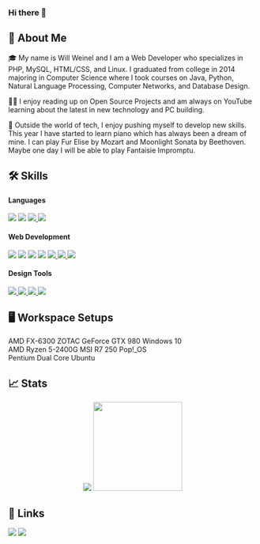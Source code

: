 ### Hi there 👋

<!--
**whweinel/whweinel** is a ✨ _special_ ✨ repository because its `README.md` (this file) appears on your GitHub profile.

Here are some ideas to get you started:

- 🔭 I’m currently working on ...
- 🌱 I’m currently learning ...
- 👯 I’m looking to collaborate on ...
- 🤔 I’m looking for help with ...
- 💬 Ask me about ...
- 📫 How to reach me: ...
- 😄 Pronouns: ...
- ⚡ Fun fact: ...
-->

## 🚀 About Me

🎓 My name is Will Weinel and I am a Web Developer who specializes in PHP, MySQL, HTML/CSS, and Linux. I graduated from college in 2014 majoring in Computer Science where I took courses on Java, Python, Natural Language Processing, Computer Networks, and Database Design.

👨‍💻 I enjoy reading up on Open Source Projects and am always on YouTube learning about the latest in new technology and PC building.  

🎹 Outside the world of tech, I enjoy pushing myself to develop new skills. This year I have started to learn piano which has always been a dream of mine. I can play Fur Elise by Mozart and Moonlight Sonata by Beethoven. Maybe one day I will be able to play Fantaisie Impromptu.

## 🛠️ Skills

<h4>Languages</h4>
<a href="https://www.php.net/"><img src="https://img.shields.io/badge/PHP-777BB4?style=for-the-badge&logo=PHP&logoColor=white" style="max-width: 100%;"></a> 
<a href="https://www.java.com/en/"><img src="https://img.shields.io/badge/Java-1E8CBE?style=for-the-badge&logo=oracle&logoColor=blue" style="max-width: 100%;"></a>
<a href="https://www.javascript.com/"><img src="https://img.shields.io/badge/JavaScript-F7DF1E?style=for-the-badge&logo=JavaScript&logoColor=white" style="max-width: 100%;"> </a>
<a href="https://www.python.org/"><img src="https://img.shields.io/badge/Python-3776AB?style=for-the-badge&logo=Python&logoColor=white" style="max-width: 100%;"></a>

<h4>Web Development</h4>
<a href="https://html.spec.whatwg.org/multipage/"><img src="https://img.shields.io/badge/HTML5-E34F26?style=for-the-badge&logo=HTML5&logoColor=white" style="max-width: 100%;"></a>
<a href="https://www.w3.org/TR/CSS/"><img src="https://img.shields.io/badge/CSS3-1572B6?style=for-the-badge&logo=CSS3&logoColor=white" style="max-width: 100%;"></a>
<a href="https://getbootstrap.com/"><img src="https://img.shields.io/badge/Bootstrap-7952B3?style=for-the-badge&logo=Bootstrap&logoColor=white" style="max-width: 100%;"></a>
<a href="https://jquery.com/"><img src="https://img.shields.io/badge/jQuery-0769AD?style=for-the-badge&logo=jQuery&logoColor=white" style="max-width: 100%;"></a>
<a href="https://en.wikipedia.org/wiki/Ajax_(programming)"><img src="https://img.shields.io/badge/AJAX-black?style=for-the-badge&logo=JavaScript&logoColor=F7DF1E" style="max-width: 100%;"> </a>
<a href="https://www.mysql.com/"><img src="https://img.shields.io/badge/MySQL-4479A1?style=for-the-badge&logo=MySQL&logoColor=white" style="max-width: 100%;"> </a>
<a href="https://wordpress.com/"><img src="https://img.shields.io/badge/WordPress-21759B?style=for-the-badge&logo=WordPress&logoColor=white" style="max-width: 100%;"> </a>

<h4>Design Tools</h4>
<a href="https://www.adobe.com/products/dreamweaver.html"><img src="https://img.shields.io/badge/AdobeDreamweaver-FF61F6?style=for-the-badge&logo=AdobeDreamweaver&logoColor=white" style="max-width: 100%;"> </a>
<a href="https://www.adobe.com/products/photoshop.html"><img src="https://img.shields.io/badge/AdobePhotoshop-31A8FF?style=for-the-badge&logo=AdobePhotoshop&logoColor=white" style="max-width: 100%;"> </a>
<a href="https://www.adobe.com/products/indesign.html"><img src="https://img.shields.io/badge/AdobeInDesign-FF3366?style=for-the-badge&logo=AdobeInDesign&logoColor=white" style="max-width: 100%;"> </a>
<a href="https://www.adobe.com/products/premiere.html"><img src="https://img.shields.io/badge/AdobePremierePro-9999FF?style=for-the-badge&logo=AdobePremierePro&logoColor=white" style="max-width: 100%;"> </a>

## 🖥️ Workspace Setups

AMD FX-6300 ZOTAC GeForce GTX 980 Windows 10<br>
AMD Ryzen 5-2400G MSI R7 250 Pop!_OS <br>
Pentium Dual Core Ubuntu

## 📈 Stats

<div align="center">
    <img src="https://github-profile-trophy.vercel.app/?username=whweinel&row=1&column=6&margin-h=8&theme=darkhub&count_private=true&margin-w=15&no-frame=true" />
    <img height="180em" src="https://github-readme-streak-stats.herokuapp.com/?user=whweinel&theme=dark&hide_border=true&background=0D1117&stroke=0000&count_private=true&include_all_commits=true" />
</div>

## 🔗 Links

<a href="https://www.linkedin.com/in/whweinel/" target="_blank"><img src="https://img.shields.io/badge/LinkedIn-0A66C2?style=for-the-badge&logo=LinkedIn&logoColor=white" style="max-width: 100%;"></a>
<a href="https://github.com/whweinel"><img src="https://img.shields.io/badge/GitHub-000000?style=for-the-badge&logo=GitHub&logoColor=white" style="max-width: 100%;"></a>
